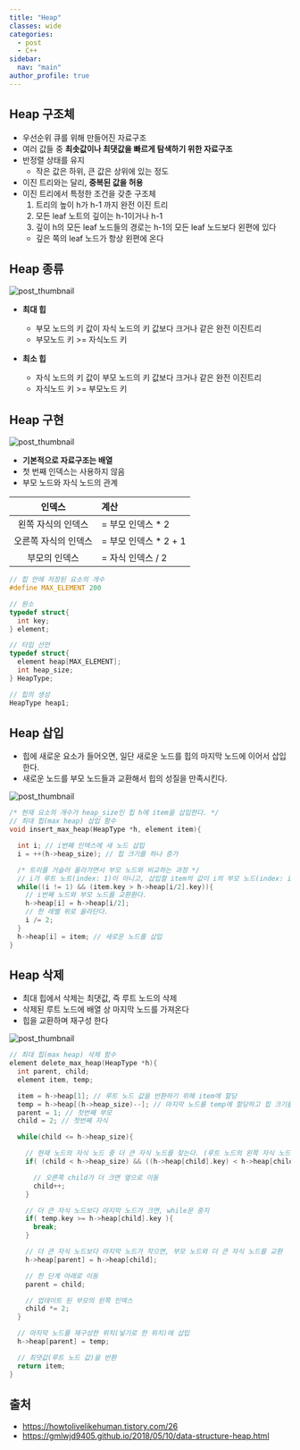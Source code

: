 ```yaml
---
title: "Heap"
classes: wide
categories: 
  - post
  - C++
sidebar:
  nav: "main"
author_profile: true
---
```


## Heap 구조체
* 우선순위 큐를 위해 만들어진 자료구조
* 여러 값들 중 **최솟값이나 최댓값을 빠르게 탐색하기 위한 자료구조**
* 반정렬 상태를 유지
  * 작은 값은 하위, 큰 값은 상위에 있는 정도
* 이진 트리와는 달리, **중복된 값을 허용**
* 이진 트리에서 특정한 조건을 갖춘 구조체
  1. 트리의 높이 h가 h-1 까지 완전 이진 트리
  2. 모든 leaf 노트의 깊이는 h-1이거나 h-1
  3. 깊이 h의 모든 leaf 노드들의 경로는 h-1의 모든 leaf 노드보다 왼편에 있다
    * 깊은 쪽의 leaf 노드가 항상 왼편에 온다

## Heap 종류

![post_thumbnail](/assets/images/types-of-heap.png)

* **최대 힙**
  * 부모 노드의 키 값이 자식 노드의 키 값보다 크거나 같은 완전 이진트리
  * 부모노드 키 >= 자식노드 키

* **최소 힙**
  * 자식 노드의 키 값이 부모 노드의 키 값보다 크거나 같은 완전 이진트리
  * 자식노드 키 >= 부모노드 키

## Heap 구현

![post_thumbnail](/assets/images/heap-index-parent-child.png)
    
* **기본적으로 자료구조는 배열**
* 첫 번째 인덱스는 사용하지 않음
* 부모 노드와 자식 노드의 관계

|인덱스|계산|
|:---:|:---|
|왼쪽 자식의 인덱스| = 부모 인덱스 * 2|
|오른쪽 자식의 인덱스| = 부모 인덱스 * 2 + 1|
|부모의 인덱스| = 자식 인덱스 / 2|

```c
// 힙 안에 저장된 요소의 개수
#define MAX_ELEMENT 200

// 원소
typedef struct{
  int key;
} element;

// 타입 선언
typedef struct{
  element heap[MAX_ELEMENT];
  int heap_size;
} HeapType;

// 힙의 생성
HeapType heap1;
```

## Heap 삽입
* 힙에 새로운 요소가 들어오면, 일단 새로운 노드를 힙의 마지막 노드에 이어서 삽입한다.
* 새로운 노드를 부모 노드들과 교환해서 힙의 성질을 만족시킨다.

![post_thumbnail](/assets/images/maxheap-insertion.png)

```c++
/* 현재 요소의 개수가 heap_size인 힙 h에 item을 삽입한다. */
// 최대 힙(max heap) 삽입 함수
void insert_max_heap(HeapType *h, element item){

  int i; // i번째 인덱스에 새 노드 삽입
  i = ++(h->heap_size); // 힙 크기를 하나 증가

  /* 트리를 거슬러 올라가면서 부모 노드와 비교하는 과정 */
  // i가 루트 노트(index: 1)이 아니고, 삽입할 item의 값이 i의 부모 노드(index: i/2)보다 크면
  while((i != 1) && (item.key > h->heap[i/2].key)){
    // i번째 노드와 부모 노드를 교환환다.
    h->heap[i] = h->heap[i/2];
    // 한 레벨 위로 올라단다.
    i /= 2;
  }
  h->heap[i] = item; // 새로운 노드를 삽입
}
```

## Heap 삭제
* 최대 힙에서 삭제는 최댓값, 즉 루트 노드의 삭제
* 삭제된 루트 노드에 배열 상 마지막 노드를 가져온다
* 힙을 교환하며 재구성 한다

![post_thumbnail](/assets/images/maxheap-delete.png)

```c++
// 최대 힙(max heap) 삭제 함수
element delete_max_heap(HeapType *h){
  int parent, child;
  element item, temp;

  item = h->heap[1]; // 루트 노드 값을 반환하기 위해 item에 할당
  temp = h->heap[(h->heap_size)--]; // 마지막 노드를 temp에 할당하고 힙 크기를 하나 감소
  parent = 1; // 첫번째 부모
  child = 2; // 첫번째 자식

  while(child <= h->heap_size){

    // 현재 노드의 자식 노드 중 더 큰 자식 노드를 찾는다. (루트 노드의 왼쪽 자식 노드(index: 2)부터 비교 시작)
    if( (child < h->heap_size) && ((h->heap[child].key) < h->heap[child+1].key) ){

      // 오른쪽 child가 더 크면 옆으로 이동
      child++;
    }

    // 더 큰 자식 노드보다 마지막 노드가 크면, while문 중지
    if( temp.key >= h->heap[child].key ){
      break;
    }

    // 더 큰 자식 노드보다 마지막 노드가 작으면, 부모 노드와 더 큰 자식 노드를 교환
    h->heap[parent] = h->heap[child];

    // 한 단계 아래로 이동
    parent = child;

    // 업데이트 된 부모의 왼쪽 인덱스
    child *= 2; 
  }

  // 마지막 노드를 재구성한 위치(넣기로 한 위치)에 삽입
  h->heap[parent] = temp;

  // 최댓값(루트 노드 값)을 반환
  return item;
}
```
  
  
## 출처  
* <https://howtolivelikehuman.tistory.com/26>
* <https://gmlwjd9405.github.io/2018/05/10/data-structure-heap.html>
